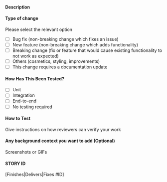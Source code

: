 #### Description

#### Type of change

Please select the relevant option

- [ ] Bug fix (non-breaking change which fixes an issue)
- [ ] New feature (non-breaking change which adds functionality)
- [ ] Breaking change (fix or feature that would cause existing functionality to not work as expected)
- [ ] Others (cosmetics, styling, improvements)
- [ ] This change requires a documentation update

#### How Has This Been Tested?

- [ ] Unit
- [ ] Integration
- [ ] End-to-end
- [ ] No testing required

#### How to Test

Give instructions on how reviewers can verify your work

#### Any background context you want to add (Optional)

Screenshots or GIFs

#### STORY ID

[Finishes|Delivers|Fixes #ID]